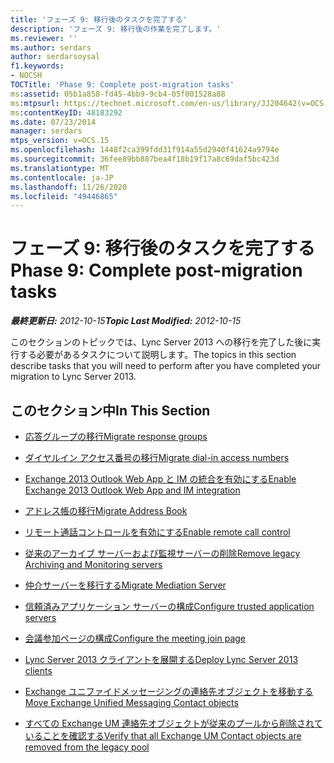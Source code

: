 ```yaml
---
title: 'フェーズ 9: 移行後のタスクを完了する'
description: 'フェーズ 9: 移行後の作業を完了します。'
ms.reviewer: ''
ms.author: serdars
author: serdarsoysal
f1.keywords:
- NOCSH
TOCTitle: 'Phase 9: Complete post-migration tasks'
ms:assetid: 05b1a858-fd45-4bb9-9cb4-05f001528a88
ms:mtpsurl: https://technet.microsoft.com/en-us/library/JJ204642(v=OCS.15)
ms:contentKeyID: 48183292
ms.date: 07/23/2014
manager: serdars
mtps_version: v=OCS.15
ms.openlocfilehash: 1448f2ca399fdd31f914a55d2940f41624a9794e
ms.sourcegitcommit: 36fee89bb887bea4f18b19f17a8c69daf5bc423d
ms.translationtype: MT
ms.contentlocale: ja-JP
ms.lasthandoff: 11/26/2020
ms.locfileid: "49446865"
---
```

# <a name="phase-9-complete-post-migration-tasks"></a><span data-ttu-id="cc96b-103">フェーズ 9: 移行後のタスクを完了する</span><span class="sxs-lookup"><span data-stu-id="cc96b-103">Phase 9: Complete post-migration tasks</span></span>

<div data-xmlns="http://www.w3.org/1999/xhtml">

<div class="topic" data-xmlns="http://www.w3.org/1999/xhtml" data-msxsl="urn:schemas-microsoft-com:xslt" data-cs="https://msdn.microsoft.com/">

<div data-asp="https://msdn2.microsoft.com/asp">



</div>

<div id="mainSection">

<div id="mainBody"><span data-ttu-id="cc96b-104">

<span> </span></span><span class="sxs-lookup"><span data-stu-id="cc96b-104">

<span> </span></span></span>

<span data-ttu-id="cc96b-105">_**最終更新日:** 2012-10-15_</span><span class="sxs-lookup"><span data-stu-id="cc96b-105">_**Topic Last Modified:** 2012-10-15_</span></span>

<span data-ttu-id="cc96b-106">このセクションのトピックでは、Lync Server 2013 への移行を完了した後に実行する必要があるタスクについて説明します。</span><span class="sxs-lookup"><span data-stu-id="cc96b-106">The topics in this section describe tasks that you will need to perform after you have completed your migration to Lync Server 2013.</span></span>

<div>

## <a name="in-this-section"></a><span data-ttu-id="cc96b-107">このセクション中</span><span class="sxs-lookup"><span data-stu-id="cc96b-107">In This Section</span></span>

  - [<span data-ttu-id="cc96b-108">応答グループの移行</span><span class="sxs-lookup"><span data-stu-id="cc96b-108">Migrate response groups</span></span>](migrate-response-groups.md)

  - [<span data-ttu-id="cc96b-109">ダイヤルイン アクセス番号の移行</span><span class="sxs-lookup"><span data-stu-id="cc96b-109">Migrate dial-in access numbers</span></span>](migrate-dial-in-access-numbers.md)

  - [<span data-ttu-id="cc96b-110">Exchange 2013 Outlook Web App と IM の統合を有効にする</span><span class="sxs-lookup"><span data-stu-id="cc96b-110">Enable Exchange 2013 Outlook Web App and IM integration</span></span>](enable-exchange-2013-outlook-web-app-and-im-integration.md)

  - [<span data-ttu-id="cc96b-111">アドレス帳の移行</span><span class="sxs-lookup"><span data-stu-id="cc96b-111">Migrate Address Book</span></span>](migrate-address-book.md)

  - [<span data-ttu-id="cc96b-112">リモート通話コントロールを有効にする</span><span class="sxs-lookup"><span data-stu-id="cc96b-112">Enable remote call control</span></span>](enable-remote-call-control.md)

  - [<span data-ttu-id="cc96b-113">従来のアーカイブ サーバーおよび監視サーバーの削除</span><span class="sxs-lookup"><span data-stu-id="cc96b-113">Remove legacy Archiving and Monitoring servers</span></span>](remove-legacy-archiving-and-monitoring-servers.md)

  - [<span data-ttu-id="cc96b-114">仲介サーバーを移行する</span><span class="sxs-lookup"><span data-stu-id="cc96b-114">Migrate Mediation Server</span></span>](migrate-mediation-server.md)

  - [<span data-ttu-id="cc96b-115">信頼済みアプリケーション サーバーの構成</span><span class="sxs-lookup"><span data-stu-id="cc96b-115">Configure trusted application servers</span></span>](configure-trusted-application-servers.md)

  - [<span data-ttu-id="cc96b-116">会議参加ページの構成</span><span class="sxs-lookup"><span data-stu-id="cc96b-116">Configure the meeting join page</span></span>](configure-the-meeting-join-page.md)

  - [<span data-ttu-id="cc96b-117">Lync Server 2013 クライアントを展開する</span><span class="sxs-lookup"><span data-stu-id="cc96b-117">Deploy Lync Server 2013 clients</span></span>](deploy-lync-server-2013-clients.md)

  - [<span data-ttu-id="cc96b-118">Exchange ユニファイドメッセージングの連絡先オブジェクトを移動する</span><span class="sxs-lookup"><span data-stu-id="cc96b-118">Move Exchange Unified Messaging Contact objects</span></span>](move-exchange-unified-messaging-contact-objects.md)

  - [<span data-ttu-id="cc96b-119">すべての Exchange UM 連絡先オブジェクトが従来のプールから削除されていることを確認する</span><span class="sxs-lookup"><span data-stu-id="cc96b-119">Verify that all Exchange UM Contact objects are removed from the legacy pool</span></span>](verify-that-all-exchange-um-contact-objects-are-removed-from-the-legacy-pool.md)

<span data-ttu-id="cc96b-120"></div>

</div>

<span> </span>

</div>

</div>

</span><span class="sxs-lookup"><span data-stu-id="cc96b-120"></div>

</div>

<span> </span>

</div>

</div>

</span></span></div>

